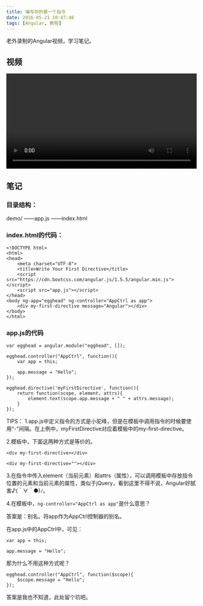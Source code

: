 ```yaml
---
title: 编写你的第一个指令
date: 2016-05-21 10:47:48
tags: [Angular, 教程]
---
```

老外录制的Angular视频，学习笔记。
<!--more-->

## 视频

<video src="http://7xtoaz.com1.z0.glb.clouddn.com/10.Write%20Your%20First%20Directive.mp4" controls="true" width="100%"></video>

## 笔记

### 目录结构：
demo/
——app.js
——index.html

### index.html的代码：

```
<!DOCTYPE html>
<html>
<head>
	<meta charset="UTF-8">
	<title>Write Your First Directive</title>
	<script src="https://cdn.bootcss.com/angular.js/1.5.5/angular.min.js"></script>
	<script src="app.js"></script>
</head>
<body ng-app="egghead" ng-controller="AppCtrl as app">
	<div my-first-directive message="Angular"></div>
</body>
</html>
```

### app.js的代码

```
var egghead = angular.module("egghead", []);

egghead.controller("AppCtrl", function(){
	var app = this;

	app.message = "Hello";
});

egghead.directive('myFirstDirective', function(){
	return function(scope, element, attrs){
		element.text(scope.app.message + " " + attrs.message);
	}
});
```

TIPS：
1.app.js中定义指令的方式是小驼峰，但是在模板中调用指令的时候要使用“-”间隔。在上例中，myFirstDirective对应着模板中的my-first-directive。

2.模板中，下面这两种方式是等价的。

```
<div my-first-directive></div>
```

```
<div my-first-directive=""></div>
```

3.在指令中传入element（当前元素）和attrs（属性），可以调用模板中存放指令位置的元素和当前元素的属性，类似于jQuery，看到这里不得不说，Angular好腻害♪(＾∀＾●)ﾉ。

4.在模板中，``` ng-controller="AppCtrl as app" ```是什么意思？

答案是：别名。将app作为AppCtrl控制器的别名。

在app.js中的AppCtrl中，可见：

```
var app = this;

app.message = "Hello";
```

那为什么不用这种方式呢？

```
egghead.controller("AppCtrl", function($scope){
	$scope.message = "Hello";
});
```

答案是我也不知道，此处留个坑吧。